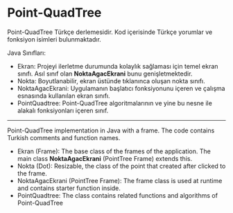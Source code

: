 # Point-QuadTree

Point-QuadTree Türkçe derlemesidir. Kod içerisinde Türkçe yorumlar ve fonksiyon isimleri bulunmaktadır.

Java Sınıfları:
- Ekran: Projeyi ilerletme durumunda kolaylık sağlaması için temel ekran sınıfı. Asıl sınıf olan **NoktaAgacEkrani** bunu genişletmektedir.
- Nokta: Boyutlanabilir, ekran üstünde tıklanınca oluşan nokta sınıfı.
- NoktaAgacEkrani: Uygulamanın başlatıcı fonksiyonunu içeren ve çalışma esnasında kullanılan ekran sınıfı.
- PointQuadtree: Point-QuadTree algoritmalarının ve yine bu nesne ile alakalı fonksiyonları içeren sınıf.

--------

Point-QuadTree implementation in Java with a frame. The code contains Turkish comments and function names.
- Ekran (Frame): The base class of the frames of the application. The main class **NoktaAgacEkrani** (PointTree Frame) extends this.
- Nokta (Dot): Resizable, the class of the point that created after clicked to the frame.
- NoktaAgacEkrani (PointTree Frame): The frame class is used at runtime and contains starter function inside.
- PointQuadtree: The class contains related functions and algorithms of Point-QuadTree
